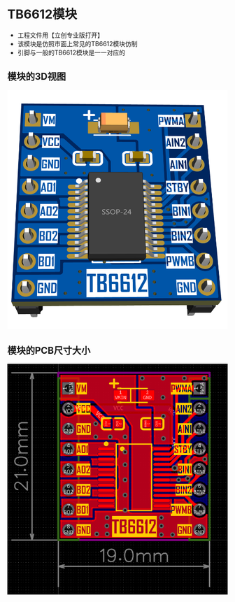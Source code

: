 # TB6612模块

- 工程文件用【立创专业版打开】
- 该模块是仿照市面上常见的TB6612模块仿制
- 引脚与一般的TB6612模块是一一对应的

## 模块的3D视图

![TB6612PCB-3D视图.png](https://github.com/CSUST-IOTQRS/PCB-Design/blob/main/TB6612%E6%A8%A1%E5%9D%97/TB6612PCB-3D%E8%A7%86%E5%9B%BE.png)

## 模块的PCB尺寸大小

![TB6612PCB-尺寸图.png](https://github.com/CSUST-IOTQRS/PCB-Design/blob/main/TB6612%E6%A8%A1%E5%9D%97/TB6612PCB-%E5%B0%BA%E5%AF%B8%E5%9B%BE.png)
